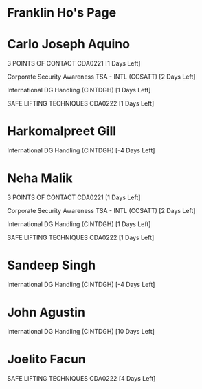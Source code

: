 # Franklin Ho's Page




# Carlo Joseph Aquino


3 POINTS OF CONTACT CDA0221 [1 Days Left]

Corporate Security Awareness TSA - INTL (CCSATT) [2 Days Left]

International DG Handling (CINTDGH) [1 Days Left]

SAFE LIFTING TECHNIQUES CDA0222 [1 Days Left]



# Harkomalpreet Gill


International DG Handling (CINTDGH) [-4 Days Left]



# Neha Malik


3 POINTS OF CONTACT CDA0221 [1 Days Left]

Corporate Security Awareness TSA - INTL (CCSATT) [2 Days Left]

International DG Handling (CINTDGH) [1 Days Left]

SAFE LIFTING TECHNIQUES CDA0222 [1 Days Left]



# Sandeep Singh


International DG Handling (CINTDGH) [-4 Days Left]



# John Agustin


International DG Handling (CINTDGH) [10 Days Left]



# Joelito Facun


SAFE LIFTING TECHNIQUES CDA0222 [4 Days Left]



